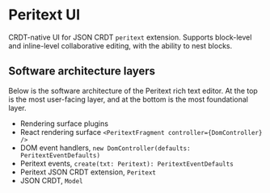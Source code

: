 # Peritext UI

CRDT-native UI for JSON CRDT `peritext` extension. Supports block-level and
inline-level collaborative editing, with the ability to nest blocks.


## Software architecture layers

Below is the software architecture of the Peritext rich text editor. At the top
is the most user-facing layer, and at the bottom is the most foundational layer.

- Rendering surface plugins
- React rendering surface `<PeritextFragment controller={DomController} />`
- DOM event handlers, `new DomController(defaults: PeritextEventDefaults)`
- Peritext events, `create(txt: Peritext): PeritextEventDefaults`
- Peritext JSON CRDT extension, `Peritext`
- JSON CRDT, `Model`
